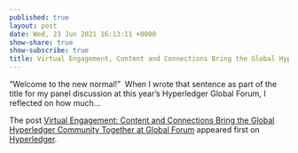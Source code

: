 ```yaml
---
published: true
layout: post
date: Wed, 23 Jun 2021 16:13:11 +0000
show-share: true
show-subscribe: true
title: Virtual Engagement, Content and Connections Bring the Global Hyperledger Community Together at Global Forum
---
```

<p>“Welcome to the new normal!”&#160; When I wrote that sentence as part of the title for my panel discussion at this year’s Hyperledger Global Forum, I reflected on how much...</p>
<p>The post <a rel="nofollow" href="https://www.hyperledger.org/blog/2021/06/23/virtual-engagement-content-and-connections-bring-the-global-hyperledger-community-together-at-global-forum">Virtual Engagement: Content and Connections Bring the Global Hyperledger Community Together at Global Forum</a> appeared first on <a rel="nofollow" href="https://www.hyperledger.org">Hyperledger</a>.</p>
